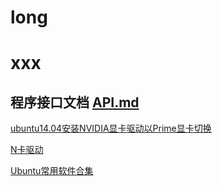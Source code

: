 # long

# xxx

## 程序接口文档 [API.md](API.md)

[ubuntu14.04安装NVIDIA显卡驱动以Prime显卡切换](http://blog.csdn.net/fishpupil/article/details/41868327)

[N卡驱动](http://tieba.baidu.com/p/3559408809)

[Ubuntu常用软件合集](http://www.lzjqsdd.com/2015/03/31/ubuntu-software/)
